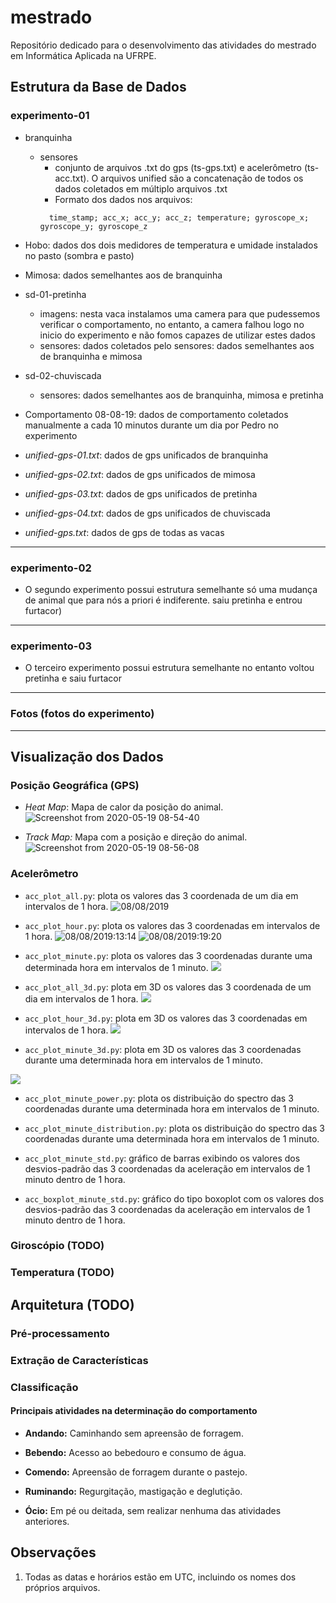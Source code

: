 # mestrado

Repositório dedicado para o desenvolvimento das atividades do mestrado em Informática Aplicada na UFRPE.

## Estrutura da Base de Dados

  ### experimento-01

  - branquinha
    - sensores
      - conjunto de arquivos .txt do gps (ts-gps.txt) e acelerômetro (ts-acc.txt). O arquivos unified são a concatenação de todos os dados coletados em múltiplo arquivos .txt
      - Formato dos dados nos arquivos:
      ```
        time_stamp; acc_x; acc_y; acc_z; temperature; gyroscope_x; gyroscope_y; gyroscope_z
      ```
  - Hobo: dados dos dois medidores de temperatura e umidade instalados no pasto (sombra e pasto)

  - Mimosa: dados semelhantes aos de branquinha

  - sd-01-pretinha
    - imagens: nesta vaca instalamos uma camera para que pudessemos verificar o comportamento, no entanto, a camera falhou logo no inicio do experimento e não fomos capazes de utilizar estes dados
    - sensores: dados coletados pelo sensores: dados semelhantes aos de branquinha e mimosa

  - sd-02-chuviscada
    - sensores: dados semelhantes aos de branquinha, mimosa e pretinha

  - Comportamento 08-08-19: dados de comportamento coletados manualmente a cada 10 minutos durante um dia por Pedro no experimento

  - _unified-gps-01.txt_: dados de gps unificados de branquinha

  - _unified-gps-02.txt_: dados de gps unificados de mimosa

  - _unified-gps-03.txt_: dados de gps unificados de pretinha

  - _unified-gps-04.txt_: dados de gps unificados de chuviscada

  - _unified-gps.txt_: dados de gps de todas as vacas

  * * *

  ### experimento-02 
  - O segundo experimento possui estrutura semelhante só uma mudança de animal que para nós a priori é indiferente. saiu pretinha e entrou furtacor)

  * * *

  ### experimento-03
  - O terceiro experimento possui estrutura semelhante no entanto voltou pretinha e saiu furtacor

  * * *

  ### Fotos (fotos do experimento)

  * * *


## Visualização dos Dados

  ### Posição Geográfica (GPS)
  - *Heat Map*: Mapa de calor da posição do animal.
    ![Screenshot from 2020-05-19 08-54-40](https://user-images.githubusercontent.com/6972758/82323462-771d7580-99ae-11ea-81df-14364c0fa8b0.png)

  - *Track Map:* Mapa com a posição e direção do animal.
  ![Screenshot from 2020-05-19 08-56-08](https://user-images.githubusercontent.com/6972758/82323577-a46a2380-99ae-11ea-9fc1-de77ac8d7a32.png)

  ### Acelerômetro
  - ```acc_plot_all.py```: plota os valores das 3 coordenada de um dia em intervalos de 1 hora.
    ![08/08/2019](https://github.com/andssuu/mestrado/blob/master/figures/exp1/accelerometer/exp1_acc_all.png)

  - ```acc_plot_hour.py```: plota os valores das 3 coordenadas em intervalos de 1 hora.
    ![08/08/2019:13:14](https://github.com/andssuu/mestrado/blob/master/figures/exp1/accelerometer/exp1_acc_13-14.png)
    ![08/08/2019:19:20](https://github.com/andssuu/mestrado/blob/master/figures/exp1/accelerometer/exp1_acc_19-20.png)

  - ```acc_plot_minute.py```: plota os valores das 3 coordenadas durante uma determinada hora em intervalos de 1 minuto.
    ![](https://github.com/andssuu/mestrado/blob/master/figures/exp1/accelerometer/0h/exp1_acc_min_0-1.png)

  - ```acc_plot_all_3d.py```: plota em 3D os valores das 3 coordenada de um dia em intervalos de 1 hora.
    ![](https://github.com/andssuu/mestrado/blob/master/figures/exp1/accelerometer/3D/exp1_acc_all_3d.png)

  - ```acc_plot_hour_3d.py```:  plota em 3D os valores das 3 coordenadas em intervalos de 1 hora.
    ![](https://github.com/andssuu/mestrado/blob/master/figures/exp1/accelerometer/3D/exp1_acc_0-1_3d.png)

  - ```acc_plot_minute_3d.py```: plota em 3D os valores das 3 coordenadas durante uma determinada hora em intervalos 
  de 1 minuto.
  
  ![](https://github.com/andssuu/mestrado/blob/master/figures/exp1/accelerometer/3D/0h/exp1_acc_min_0-1_3d.png)

  - ```acc_plot_minute_power.py```: plota os distribuição do spectro das 3 coordenadas durante uma determinada hora em intervalos de 1 minuto.
  

  - ```acc_plot_minute_distribution.py```: plota os distribuição do spectro das 3 coordenadas durante uma determinada hora em intervalos de 1 minuto.


  - ```acc_plot_minute_std.py```: gráfico de barras exibindo os valores dos desvios-padrão das 3 coordenadas da aceleração em intervalos de 1 minuto dentro de 1 hora.

  - ```acc_boxplot_minute_std.py```: gráfico do tipo boxoplot com os valores dos desvios-padrão das 3 coordenadas da aceleração em intervalos de 1 minuto dentro de 1 hora.  


  ### Giroscópio (TODO)

  ### Temperatura (TODO)

## Arquitetura (TODO)

  ### Pré-processamento
  
  

  ### Extração de Características

  ### Classificação

  #### Principais atividades na determinação do comportamento

  - **Andando:** Caminhando sem apreensão de forragem.
  
  - **Bebendo:** Acesso ao bebedouro e consumo de água.
  
  - **Comendo:** Apreensão de forragem durante o pastejo.
  
  - **Ruminando:** Regurgitação, mastigação e deglutição.
  
  - **Ócio:** Em pé ou deitada, sem realizar nenhuma das atividades anteriores.


## Observações

1. Todas as datas e horários estão em UTC, incluindo os nomes dos próprios arquivos.
